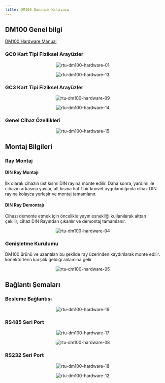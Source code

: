 ```yaml
---
title: DM100 Donanım Kılavuzu
---
```


## DM100 Genel bilgi

[DM100 Hardware Manual](https://www.mikrodev.com/wp-content/uploads/2022/11/MIKRODEV_HM_DM100.pdf)

### GC0 Kart Tipi Fiziksel Arayüzler

<center>

![rtu-dm100-hardware-01](/img/rtu-dm100-hardware-01.png)

</center>

<center>

![rtu-dm100-hardware-13](/img/rtu-dm100-hardware-13.png)

</center>

### GC3 Kart Tipi Fiziksel Arayüzler

<center>

![rtu-dm100-hardware-09](/img/rtu-dm100-hardware-09.png)

</center>

<center>

![rtu-dm100-hardware-14](/img/rtu-dm100-hardware-14.png)

</center>

### Genel Cihaz Özellikleri

<center>

![rtu-dm100-hardware-15](/img/rtu-dm100-hardware-15.png)

</center>

## Montaj Bilgileri

### Ray Montaj

#### DIN Ray Montajı
İlk olarak cihazın üst kısmı DIN rayına monte edilir. Daha sonra, yardımı ile
cihazın arkasına yaylar, alt kısma hafif bir kuvvet uygulandığında cihaz
DIN rayına kolayca yerleşir ve montaj tamamlanır.

#### DIN Ray Demontajı
Cihazı demonte etmek için öncelikle yayın esnekliği kullanılarak alttan çekilir,
cihaz DIN Rayından çıkarılır ve demontaj tamamlanır.

<center>

![rtu-dm100-hardware-04](/img/rtu-dm100-hardware-04.png)

</center>

### Genişletme Kurulumu

DM100 ürünü ve uzantıları bu şekilde ray üzerinden kaydırılarak monte edilir.
konektörlerin karşılık geldiği anlamına gelir.

<center>

![rtu-dm100-hardware-05](/img/rtu-dm100-hardware-05.png)

</center>

## Bağlantı Şemaları

### Besleme Bağlantısı

<center>

![rtu-dm100-hardware-16](/img/rtu-dm100-hardware-16.png)

</center>

### RS485 Seri Port

<center>

![rtu-dm100-hardware-17](/img/rtu-dm100-hardware-17.png)

</center>

<center>

![rtu-dm100-hardware-08](/img/rtu-dm100-hardware-08.png)

</center>

### RS232 Seri Port

<center>

![rtu-dm100-hardware-18](/img/rtu-dm100-hardware-18.png)

</center>

<center>

![rtu-dm100-hardware-12](/img/rtu-dm100-hardware-12.png)

</center>
